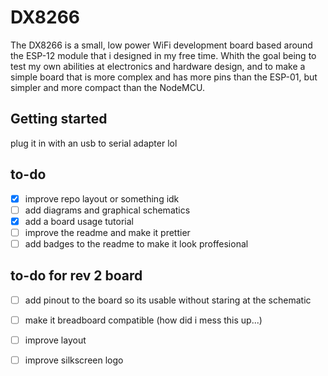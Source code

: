 # DX8266

The DX8266 is a small, low power WiFi development board based around the ESP-12 module that i designed in my free time. Whith the goal being to test my own abilities at electronics and hardware design, and to make a simple board that is more complex and has more pins than the ESP-01, but simpler and more compact than the NodeMCU.


## Getting started
plug it in with an usb to serial adapter lol 

## to-do

- [x] improve repo layout or something idk
- [ ] add diagrams and graphical schematics
- [x] add a board usage tutorial
- [ ] improve the readme and make it prettier
- [ ] add badges to the readme to make it look proffesional
      
## to-do for rev 2 board

- [ ] add pinout to the board so its usable without staring at the schematic
- [ ] make it breadboard compatible (how did i mess this up...)
- [ ] improve layout
- [ ] improve silkscreen logo

